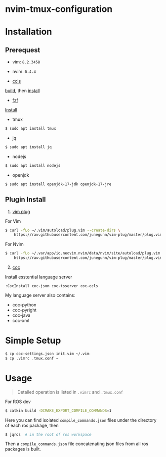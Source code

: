 # nvim-tmux-configuration

# Installation

## Prerequest 

- vim: `8.2.3458`

- nvim: `0.4.4`

- [ccls](https://github.com/MaskRay/ccls)

[build](https://github.com/MaskRay/ccls/wiki/Build), then [install](https://github.com/MaskRay/ccls/wiki/Install)

- [fzf](https://github.com/junegunn/fzf)

[Install](https://github.com/junegunn/fzf#installation)

- tmux 

```bash
$ sudo apt install tmux
```

- jq 

```bash
$ sudo apt install jq
```

- nodejs

```bash
$ sudo apt install nodejs
```

- openjdk

```bash
$ sudo apt install openjdk-17-jdk openjdk-17-jre
```

## Plugin Install

1. [vim plug](https://github.com/junegunn/vim-plug)

For Vim

```bash
$ curl -fLo ~/.vim/autoload/plug.vim --create-dirs \
    https://raw.githubusercontent.com/junegunn/vim-plug/master/plug.vim
```

For Nvim

```bash
$ curl -fLo ~/.var/app/io.neovim.nvim/data/nvim/site/autoload/plug.vim --create-dirs \
    https://raw.githubusercontent.com/junegunn/vim-plug/master/plug.vim
```

2. [coc](https://github.com/neoclide/coc.nvim)

Install esstential language server

```vim
:CocInstall coc-json coc-tsserver coc-ccls
```

My language server also contains:
- coc-python
- coc-pyright
- coc-java
- coc-xml

# Simple Setup

```bash
$ cp coc-settings.json init.vim ~/.vim 
$ cp .vimrc .tmux.conf ~
```

# Usage

> Detailed operation is listed in `.vimrc` and `.tmux.conf`

For ROS dev

```bash
$ catkin build -DCMAKE_EXPORT_COMPILE_COMMANDS=1
```

Here you can find isolated `compile_commands.json` files under the directory of each ros package, then

```bash
$ jqros  # in the root of ros workspace
```

Then a `compile_commands.json` file concatenating json files from all ros packages is built.
